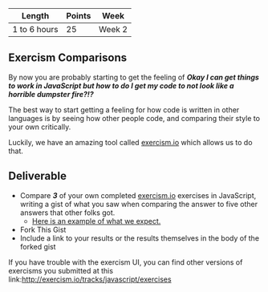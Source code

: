 Length   | Points | Week
--- | --- | ---
1 to 6 hours | 25 | Week 2

## Exercism Comparisons

By now you are probably starting to get the feeling of ***Okay I can get things to work in JavaScript but how to do I get my code to not look like a horrible dumpster fire?!?***

The best way to start getting a feeling for how code is written in other languages is by seeing how other people code, and comparing their style to your own critically.

Luckily, we have an amazing tool called [exercism.io][exer] which allows us to do that.

## Deliverable

  - Compare ***3*** of your own completed [exercism.io][exer] exercises in JavaScript, writing a gist of what you saw when comparing the answer to five other answers that other folks got.
    - [Here is an example of what we expect.](https://gist.github.com/tgraham777/9f284f096ba9da89a159)
  - Fork This Gist
  - Include a link to your results or the results themselves in the body of the forked gist

If you have trouble with the exercism UI, you can find other versions of exercisms you submitted at this link:http://exercism.io/tracks/javascript/exercises

[exer]: http://exercism.io/
